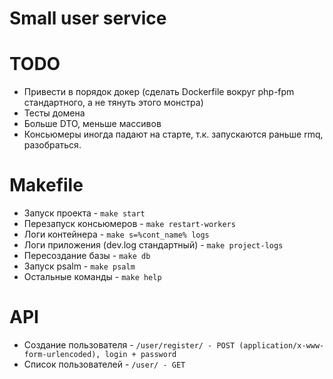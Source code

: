 # Small user service

# TODO
* Привести в порядок докер (сделать Dockerfile вокруг php-fpm стандартного, а не тянуть этого монстра)
* Тесты домена
* Больше DTO, меньше массивов
* Консьюмеры иногда падают на старте, т.к. запускаются раньше rmq, разобраться.

# Makefile
* Запуск проекта - `make start`
* Перезапуск консьюмеров - `make restart-workers`
* Логи контейнера - `make s=%cont_name% logs`
* Логи приложения (dev.log стандартный) - `make project-logs`
* Пересоздание базы - `make db`
* Запуск psalm - `make psalm`
* Остальные команды - `make help`

# API
* Создание пользователя - `/user/register/ - POST (application/x-www-form-urlencoded), login + password`
* Список пользователей - `/user/ - GET`